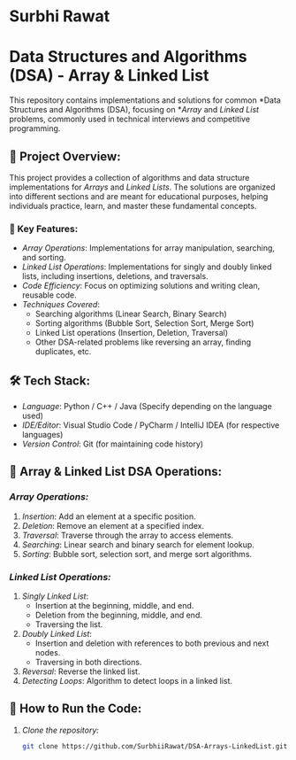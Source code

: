 # Surbhi Rawat
# Data Structures and Algorithms (DSA) - Array & Linked List

This repository contains implementations and solutions for common *Data Structures and Algorithms (DSA), focusing on **Array* and *Linked List* problems, commonly used in technical interviews and competitive programming.

## 📌 Project Overview:

This project provides a collection of algorithms and data structure implementations for *Arrays* and *Linked Lists*. The solutions are organized into different sections and are meant for educational purposes, helping individuals practice, learn, and master these fundamental concepts.

### 🎯 Key Features:
- *Array Operations*: Implementations for array manipulation, searching, and sorting.
- *Linked List Operations*: Implementations for singly and doubly linked lists, including insertions, deletions, and traversals.
- *Code Efficiency*: Focus on optimizing solutions and writing clean, reusable code.
- *Techniques Covered*:
  - Searching algorithms (Linear Search, Binary Search)
  - Sorting algorithms (Bubble Sort, Selection Sort, Merge Sort)
  - Linked List operations (Insertion, Deletion, Traversal)
  - Other DSA-related problems like reversing an array, finding duplicates, etc.

## 🛠 Tech Stack:
- *Language*: Python / C++ / Java (Specify depending on the language used)
- *IDE/Editor*: Visual Studio Code / PyCharm / IntelliJ IDEA (for respective languages)
- *Version Control*: Git (for maintaining code history)

## 🔢 Array & Linked List DSA Operations:

### *Array Operations:*
1. *Insertion*: Add an element at a specific position.
2. *Deletion*: Remove an element at a specified index.
3. *Traversal*: Traverse through the array to access elements.
4. *Searching*: Linear search and binary search for element lookup.
5. *Sorting*: Bubble sort, selection sort, and merge sort algorithms.

### *Linked List Operations:*
1. *Singly Linked List*:
   - Insertion at the beginning, middle, and end.
   - Deletion from the beginning, middle, and end.
   - Traversing the list.
2. *Doubly Linked List*:
   - Insertion and deletion with references to both previous and next nodes.
   - Traversing in both directions.
3. *Reversal*: Reverse the linked list.
4. *Detecting Loops*: Algorithm to detect loops in a linked list.

## 🚀 How to Run the Code:

1. *Clone the repository:*
   ```bash
   git clone https://github.com/SurbhiiRawat/DSA-Arrays-LinkedList.git 
